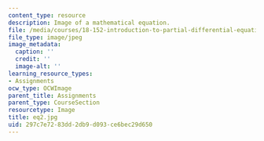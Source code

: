 ```yaml
---
content_type: resource
description: Image of a mathematical equation.
file: /media/courses/18-152-introduction-to-partial-differential-equations-fall-2005/297c7e7283dd2db9d093ce6bec29d650_eq2.jpg
file_type: image/jpeg
image_metadata:
  caption: ''
  credit: ''
  image-alt: ''
learning_resource_types:
- Assignments
ocw_type: OCWImage
parent_title: Assignments
parent_type: CourseSection
resourcetype: Image
title: eq2.jpg
uid: 297c7e72-83dd-2db9-d093-ce6bec29d650
---
```

